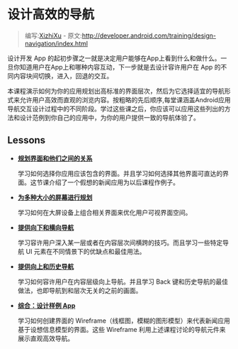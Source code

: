 # 设计高效的导航

> 编写:[XizhiXu](https://github.com/XizhiXu) - 原文:<http://developer.android.com/training/design-navigation/index.html>

设计开发 App 的起初步骤之一就是决定用户能够在App上看到什么和做什么。一旦你知道用户在App上和哪种内容互动，下一步就是去设计容许用户在 App 的不同内容块间切换，进入，回退的交互。

本课程演示如何为你的应用规划出高标准的界面层次，然后为它选择适宜的导航形式来允许用户高效而直观的浏览内容。按粗略的先后顺序,每堂课涵盖Android应用导航交互设计过程中的不同阶段。学过这些课之后，你应该可以应用这些列出的方法和设计范例到你自己的应用中，为你的用户提供一致的导航体验了。

## Lessons

* [**规划界面和他们之间的关系**](screen-planning.html)

  学习如何选择你应用应该包含的界面。并且学习如何选择其他界面可直达的界面。这节课介绍了一个假想的新闻应用为以后课程作例子。


* [**为多种大小的屏幕进行规划**](multi-sizes.html)

  学习如何在大屏设备上组合相关界面来优化用户可视界面空间。


* [**提供向下和横向导航**](descendant-lateral.html)

  学习容许用户深入某一层或者在内容层次间横跨的技巧。而且学习一些特定导航 UI 元素在不同情景下的优缺点和最佳用法。


* [**提供向上和历史导航**](ancestral-temporal.html)

  学习如何容许用户在内容层级向上导航。并且学习 Back 键和历史导航的最佳做法，也即导航到和层次无关的之前的画面。


* [**综合：设计样例 App**](wireframing.html)

  学习如何创建界面的 Wireframe（线框图，模糊的图形模型）来代表新闻应用基于设想信息模型的界面。这些 Wireframe 利用上述课程讨论的导航元件来展示直观高效导航。
